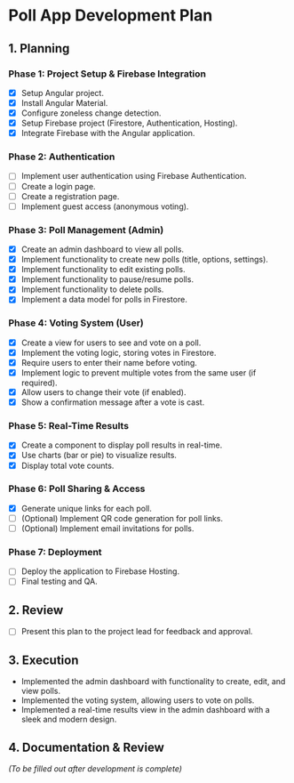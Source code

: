 # Poll App Development Plan

## 1. Planning

### Phase 1: Project Setup & Firebase Integration

- [x] Setup Angular project.
- [x] Install Angular Material.
- [x] Configure zoneless change detection.
- [x] Setup Firebase project (Firestore, Authentication, Hosting).
- [x] Integrate Firebase with the Angular application.

### Phase 2: Authentication

- [ ] Implement user authentication using Firebase Authentication.
- [ ] Create a login page.
- [ ] Create a registration page.
- [ ] Implement guest access (anonymous voting).

### Phase 3: Poll Management (Admin)

- [x] Create an admin dashboard to view all polls.
- [x] Implement functionality to create new polls (title, options, settings).
- [x] Implement functionality to edit existing polls.
- [x] Implement functionality to pause/resume polls.
- [x] Implement functionality to delete polls.
- [x] Implement a data model for polls in Firestore.

### Phase 4: Voting System (User)

- [x] Create a view for users to see and vote on a poll.
- [x] Implement the voting logic, storing votes in Firestore.
- [x] Require users to enter their name before voting.
- [x] Implement logic to prevent multiple votes from the same user (if required).
- [x] Allow users to change their vote (if enabled).
- [x] Show a confirmation message after a vote is cast.

### Phase 5: Real-Time Results

- [x] Create a component to display poll results in real-time.
- [x] Use charts (bar or pie) to visualize results.
- [x] Display total vote counts.

### Phase 6: Poll Sharing & Access

- [x] Generate unique links for each poll.
- [ ] (Optional) Implement QR code generation for poll links.
- [ ] (Optional) Implement email invitations for polls.

### Phase 7: Deployment

- [ ] Deploy the application to Firebase Hosting.
- [ ] Final testing and QA.

## 2. Review

- [ ] Present this plan to the project lead for feedback and approval.

## 3. Execution

- Implemented the admin dashboard with functionality to create, edit, and view polls.
- Implemented the voting system, allowing users to vote on polls.
- Implemented a real-time results view in the admin dashboard with a sleek and modern design.

## 4. Documentation & Review

*(To be filled out after development is complete)*
